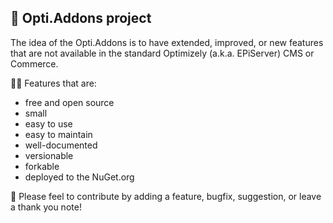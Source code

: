 ## 🧩 Opti.Addons project

The idea of the Opti.Addons is to have extended, improved, or new features that are not available in the standard Optimizely (a.k.a. EPiServer) CMS or Commerce.

🙋‍♀️ Features that are:

* free and open source
* small
* easy to use
* easy to maintain
* well-documented
* versionable
* forkable
* deployed to the NuGet.org

🌈 Please feel to contribute by adding a feature, bugfix, suggestion, or leave a thank you note!
